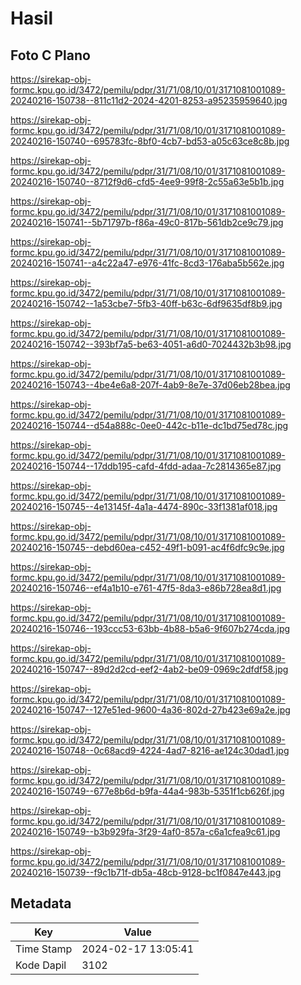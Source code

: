 # Hasil

## Foto C Plano

https://sirekap-obj-formc.kpu.go.id/3472/pemilu/pdpr/31/71/08/10/01/3171081001089-20240216-150738--811c11d2-2024-4201-8253-a95235959640.jpg

https://sirekap-obj-formc.kpu.go.id/3472/pemilu/pdpr/31/71/08/10/01/3171081001089-20240216-150740--695783fc-8bf0-4cb7-bd53-a05c63ce8c8b.jpg

https://sirekap-obj-formc.kpu.go.id/3472/pemilu/pdpr/31/71/08/10/01/3171081001089-20240216-150740--8712f9d6-cfd5-4ee9-99f8-2c55a63e5b1b.jpg

https://sirekap-obj-formc.kpu.go.id/3472/pemilu/pdpr/31/71/08/10/01/3171081001089-20240216-150741--5b71797b-f86a-49c0-817b-561db2ce9c79.jpg

https://sirekap-obj-formc.kpu.go.id/3472/pemilu/pdpr/31/71/08/10/01/3171081001089-20240216-150741--a4c22a47-e976-41fc-8cd3-176aba5b562e.jpg

https://sirekap-obj-formc.kpu.go.id/3472/pemilu/pdpr/31/71/08/10/01/3171081001089-20240216-150742--1a53cbe7-5fb3-40ff-b63c-6df9635df8b9.jpg

https://sirekap-obj-formc.kpu.go.id/3472/pemilu/pdpr/31/71/08/10/01/3171081001089-20240216-150742--393bf7a5-be63-4051-a6d0-7024432b3b98.jpg

https://sirekap-obj-formc.kpu.go.id/3472/pemilu/pdpr/31/71/08/10/01/3171081001089-20240216-150743--4be4e6a8-207f-4ab9-8e7e-37d06eb28bea.jpg

https://sirekap-obj-formc.kpu.go.id/3472/pemilu/pdpr/31/71/08/10/01/3171081001089-20240216-150744--d54a888c-0ee0-442c-b11e-dc1bd75ed78c.jpg

https://sirekap-obj-formc.kpu.go.id/3472/pemilu/pdpr/31/71/08/10/01/3171081001089-20240216-150744--17ddb195-cafd-4fdd-adaa-7c2814365e87.jpg

https://sirekap-obj-formc.kpu.go.id/3472/pemilu/pdpr/31/71/08/10/01/3171081001089-20240216-150745--4e13145f-4a1a-4474-890c-33f1381af018.jpg

https://sirekap-obj-formc.kpu.go.id/3472/pemilu/pdpr/31/71/08/10/01/3171081001089-20240216-150745--debd60ea-c452-49f1-b091-ac4f6dfc9c9e.jpg

https://sirekap-obj-formc.kpu.go.id/3472/pemilu/pdpr/31/71/08/10/01/3171081001089-20240216-150746--ef4a1b10-e761-47f5-8da3-e86b728ea8d1.jpg

https://sirekap-obj-formc.kpu.go.id/3472/pemilu/pdpr/31/71/08/10/01/3171081001089-20240216-150746--193ccc53-63bb-4b88-b5a6-9f607b274cda.jpg

https://sirekap-obj-formc.kpu.go.id/3472/pemilu/pdpr/31/71/08/10/01/3171081001089-20240216-150747--89d2d2cd-eef2-4ab2-be09-0969c2dfdf58.jpg

https://sirekap-obj-formc.kpu.go.id/3472/pemilu/pdpr/31/71/08/10/01/3171081001089-20240216-150747--127e51ed-9600-4a36-802d-27b423e69a2e.jpg

https://sirekap-obj-formc.kpu.go.id/3472/pemilu/pdpr/31/71/08/10/01/3171081001089-20240216-150748--0c68acd9-4224-4ad7-8216-ae124c30dad1.jpg

https://sirekap-obj-formc.kpu.go.id/3472/pemilu/pdpr/31/71/08/10/01/3171081001089-20240216-150749--677e8b6d-b9fa-44a4-983b-5351f1cb626f.jpg

https://sirekap-obj-formc.kpu.go.id/3472/pemilu/pdpr/31/71/08/10/01/3171081001089-20240216-150749--b3b929fa-3f29-4af0-857a-c6a1cfea9c61.jpg

https://sirekap-obj-formc.kpu.go.id/3472/pemilu/pdpr/31/71/08/10/01/3171081001089-20240216-150739--f9c1b71f-db5a-48cb-9128-bc1f0847e443.jpg


## Metadata

| Key        | Value               |
| ---------- | ------------------- |
| Time Stamp | 2024-02-17 13:05:41 |
| Kode Dapil | 3102                |



